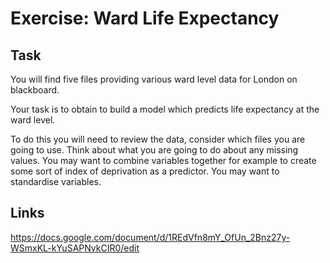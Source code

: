 # Exercise: Ward Life Expectancy

## Task
You will find five files providing various ward level data for London on blackboard. 

Your task is to obtain to build a model which predicts life expectancy at the ward level.  

To do this you will need to review the data, consider which files you are going to use. Think about what you are going to do about any missing values. You may want to combine variables together for example to create some sort of index of deprivation as a predictor. You may want to standardise variables.


## Links

https://docs.google.com/document/d/1REdVfn8mY_OfUn_2Bnz27y-WSmxKL-kYuSAPNvkCIR0/edit